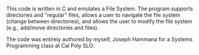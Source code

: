 This code is written in C and emulates a File System. The program supports directories and 
"regular" files, allows a user to navigate the file system (change between directories), 
and allows the user to modify the file system (e.g., add/move directories and files).

The code was entirely authored by myself, Joseph Hammana for a Systems Programming class at Cal Poly SLO.
